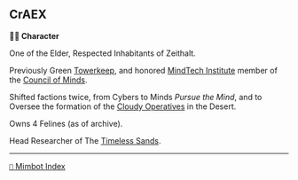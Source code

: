## CrAEX

**🧙‍♂️ Character**

One of the Elder, Respected Inhabitants of Zeithalt.

Previously Green [Towerkeep](<https://zeithalt.github.io/r/institute_fortress_inner.html>), and honored [MindTech Institute](<https://zeithalt.github.io/r/mindtech_institute.html>) member of the [Council of Minds](<https://zeithalt.github.io/r/council_of_minds.html>).

Shifted factions twice, from Cybers to Minds *Pursue the Mind*, and to Oversee the formation of the [Cloudy Operatives](<https://zeithalt.github.io/r/cloudy_operatives.html>) in the Desert.

Owns 4 Felines (as of archive).

Head Researcher of The [Timeless Sands](<https://zeithalt.github.io/r/temporal_resources.html>).

-----
[`📑` Mimbot Index](<https://zeithalt.github.io/r/#45d0>)
<!---
keywords: master, desert
aliases: 
-->